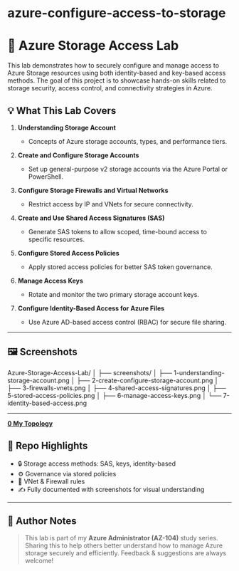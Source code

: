 # azure-configure-access-to-storage

# 🔐 Azure Storage Access Lab

This lab demonstrates how to securely configure and manage access to Azure Storage resources using both identity-based and key-based access methods. The goal of this project is to showcase hands-on skills related to storage security, access control, and connectivity strategies in Azure.

## 💡 What This Lab Covers

1. **Understanding Storage Account**
   - Concepts of Azure storage accounts, types, and performance tiers.

2. **Create and Configure Storage Accounts**
   - Set up general-purpose v2 storage accounts via the Azure Portal or PowerShell.

3. **Configure Storage Firewalls and Virtual Networks**
   - Restrict access by IP and VNets for secure connectivity.

4. **Create and Use Shared Access Signatures (SAS)**
   - Generate SAS tokens to allow scoped, time-bound access to specific resources.

5. **Configure Stored Access Policies**
   - Apply stored access policies for better SAS token governance.

6. **Manage Access Keys**
   - Rotate and monitor the two primary storage account keys.

7. **Configure Identity-Based Access for Azure Files**
   - Use Azure AD-based access control (RBAC) for secure file sharing.

---

## 🖼️ Screenshots
Azure-Storage-Access-Lab/
│
├── screenshots/
│   ├── 1-understanding-storage-account.png
│   ├── 2-create-configure-storage-account.png
│   ├── 3-firewalls-vnets.png
│   ├── 4-shared-access-signatures.png
│   ├── 5-stored-access-policies.png
│   ├── 6-manage-access-keys.png
│   └── 7-identity-based-access.png

---

 **[0 My Topology](./Images/1.png)**  

## 📂 Repo Highlights

- 🔒 Storage access methods: SAS, keys, identity-based
- ⚙️ Governance via stored policies
- 🔧 VNet & Firewall rules
- ✍️ Fully documented with screenshots for visual understanding

---

## 📣 Author Notes

> This lab is part of my **Azure Administrator (AZ-104)** study series. Sharing this to help others better understand how to manage Azure storage securely and efficiently. Feedback & suggestions are always welcome!
